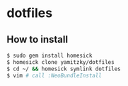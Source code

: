 # dotfiles

## How to install

```sh
$ sudo gem install homesick
$ homesick clone yamitzky/dotfiles
$ cd ~/ && homesick symlink dotfiles
$ vim # call :NeoBundleInstall
```
